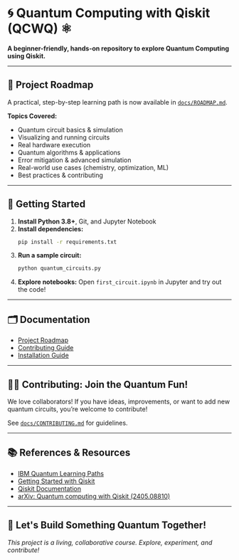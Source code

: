 # 🌀 Quantum Computing with Qiskit (QCWQ) ⚛️

**A beginner-friendly, hands-on repository to explore Quantum Computing using Qiskit.**

---

## 🚀 Project Roadmap
A practical, step-by-step learning path is now available in [`docs/ROADMAP.md`](docs/ROADMAP.md).

**Topics Covered:**
- Quantum circuit basics & simulation
- Visualizing and running circuits
- Real hardware execution
- Quantum algorithms & applications
- Error mitigation & advanced simulation
- Real-world use cases (chemistry, optimization, ML)
- Best practices & contributing

---

## 📖 Getting Started

1. **Install Python 3.8+**, Git, and Jupyter Notebook
2. **Install dependencies:**
   ```bash
   pip install -r requirements.txt
   ```
3. **Run a sample circuit:**
   ```bash
   python quantum_circuits.py
   ```
4. **Explore notebooks:**
   Open `first_circuit.ipynb` in Jupyter and try out the code!

---

## 🗂️ Documentation
- [Project Roadmap](docs/ROADMAP.md)
- [Contributing Guide](docs/CONTRIBUTING.md)
- [Installation Guide](INSTALLATION.md)

---

## 👨‍💻 Contributing: Join the Quantum Fun!
We love collaborators! If you have ideas, improvements, or want to add new quantum circuits, you’re welcome to contribute!

See [`docs/CONTRIBUTING.md`](docs/CONTRIBUTING.md) for guidelines.

---

## 📚 References & Resources
- [IBM Quantum Learning Paths](https://learning.quantum.ibm.com/)
- [Getting Started with Qiskit](https://learning.quantum.ibm.com/learning-path/getting-started-with-qiskit)
- [Qiskit Documentation](https://qiskit.org/documentation/)
- [arXiv: Quantum computing with Qiskit (2405.08810)](https://arxiv.org/abs/2405.08810)

---

## 🚀 Let's Build Something Quantum Together!

_This project is a living, collaborative course. Explore, experiment, and contribute!_
